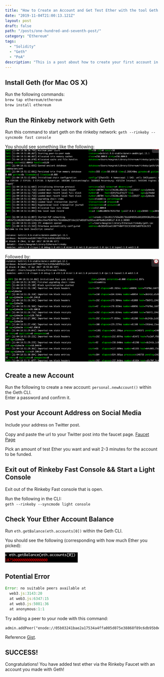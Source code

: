 ```yaml
---
title: "How to Create an Account and Get Test Ether with the tool Geth on the Rinkeby Test Network"
date: "2019-11-04T21:00:13.121Z"
layout: post
draft: false
path: "/posts/one-hundred-and-seventh-post/"
category: "Ethereum"
tags:
  - "Solidity"
  - "Geth"
  - "PoA"
description: "This is a post about how to create your first account in Geth on the Rinkeby testnet and get test Ether."
---
```


## Install Geth (for Mac OS X)

Run the following commands: <br/>
`brew tap ethereum/ethereum`<br/>
`brew install ethereum`<br/>

## Run the Rinkeby network with Geth
Run this command to start geth on the rinkeby network:
`geth --rinkeby --syncmode fast console`

You should see something like the following: 
!["geth rinkeby result"](./geth_rinkeby_result.png)

Followed by: 
!["geth rinkeby result(2)"](./geth_rinkeby_result(2).png)

## Create a new Account 

Run the following to create a new account: 
`personal.newAccount()` within the Geth CLI. <br/>
Enter a password and confirm it. 

## Post your Account Address on Social Media

Include your address on Twitter post. <br/>

Copy and paste the url to your Twitter post into the faucet page. 
<a href="https://faucet.rinkeby.io/">Faucet Page</a><br/>

Pick an amount of test Ether you want and wait 2-3 minutes for the account to be funded. <br/>

## Exit out of Rinkeby Fast Console && Start a Light Console

Exit out of the Rinkeby Fast console that is open. <br/>

Run the following in the CLI: <br/>
`geth --rinkeby --syncmode light console`<br/>

## Check Your Ether Account Balance

Run `eth.getBalance(eth.accounts[0])` within the Geth CLI. <br/>

You should see the following (corresponding with how much Ether you picked):

!["test ether results"](./test_ether_results.png)<br/>

## Potential Error

```js
Error: no suitable peers available at 
  web3.js:3143:20
  at web3.js:6347:15
  at web3.js:5081:36
  at anonymous:1:1
  ```

Try adding a peer to your node with this command:
```
admin.addPeer("enode://05b03241bae2a17534a4ffa005d075e38868f89c6db95b0e089c67ff6d3e9ed3f7132d4e9d57f09628f4827cfb370fe5f624c36af44899e423aacf4869a3adf3@13.124.4.106:30303");
```

Reference <a href="https://gist.github.com/rfikki/e2a8c47f4460668557b1e3ec8bae9c11">Gist</a>. <br/>

## SUCCESS!

Congratulations! You have added test ether via the Rinkeby Faucet with an account you made with Geth! 

